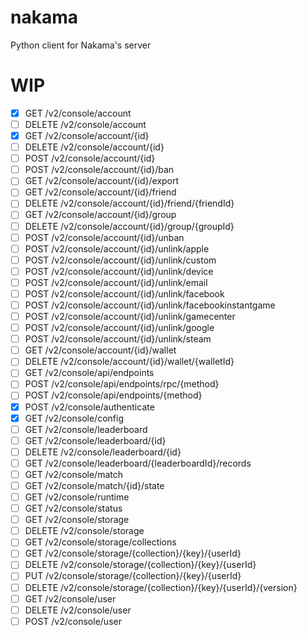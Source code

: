 # nakama
Python client for Nakama's server

# WIP

- [X] GET /v2/console/account
- [ ] DELETE /v2/console/account
- [X] GET /v2/console/account/{id}
- [ ] DELETE /v2/console/account/{id}
- [ ] POST /v2/console/account/{id}
- [ ] POST /v2/console/account/{id}/ban
- [ ] GET /v2/console/account/{id}/export
- [ ] GET /v2/console/account/{id}/friend
- [ ] DELETE /v2/console/account/{id}/friend/{friendId}
- [ ] GET /v2/console/account/{id}/group
- [ ] DELETE /v2/console/account/{id}/group/{groupId}
- [ ] POST /v2/console/account/{id}/unban
- [ ] POST /v2/console/account/{id}/unlink/apple
- [ ] POST /v2/console/account/{id}/unlink/custom
- [ ] POST /v2/console/account/{id}/unlink/device
- [ ] POST /v2/console/account/{id}/unlink/email
- [ ] POST /v2/console/account/{id}/unlink/facebook
- [ ] POST /v2/console/account/{id}/unlink/facebookinstantgame
- [ ] POST /v2/console/account/{id}/unlink/gamecenter
- [ ] POST /v2/console/account/{id}/unlink/google
- [ ] POST /v2/console/account/{id}/unlink/steam
- [ ] GET /v2/console/account/{id}/wallet
- [ ] DELETE /v2/console/account/{id}/wallet/{walletId}
- [ ] GET /v2/console/api/endpoints
- [ ] POST /v2/console/api/endpoints/rpc/{method}
- [ ] POST /v2/console/api/endpoints/{method}
- [X] POST /v2/console/authenticate
- [X] GET /v2/console/config
- [ ] GET /v2/console/leaderboard
- [ ] GET /v2/console/leaderboard/{id}
- [ ] DELETE /v2/console/leaderboard/{id}
- [ ] GET /v2/console/leaderboard/{leaderboardId}/records
- [ ] GET /v2/console/match
- [ ] GET /v2/console/match/{id}/state
- [ ] GET /v2/console/runtime
- [ ] GET /v2/console/status
- [ ] GET /v2/console/storage
- [ ] DELETE /v2/console/storage
- [ ] GET /v2/console/storage/collections
- [ ] GET /v2/console/storage/{collection}/{key}/{userId}
- [ ] DELETE /v2/console/storage/{collection}/{key}/{userId}
- [ ] PUT /v2/console/storage/{collection}/{key}/{userId}
- [ ] DELETE /v2/console/storage/{collection}/{key}/{userId}/{version}
- [ ] GET /v2/console/user
- [ ] DELETE /v2/console/user
- [ ] POST /v2/console/user
